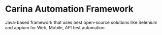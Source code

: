 Carina Automation Framework
==================

Java-based framework that uses best open-source solutions like Selenium and appium for Web, Mobile, API test automation.
